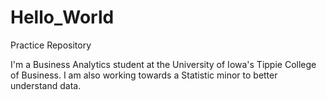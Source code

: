# Hello_World
Practice Repository

I'm a Business Analytics student at the University of Iowa's Tippie College of Business. I am also working towards a Statistic minor to better understand data.
